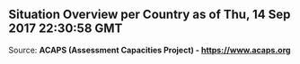 ## Situation Overview per Country as of Thu, 14 Sep 2017 22:30:58 GMT

Source: **ACAPS (Assessment Capacities Project) - https://www.acaps.org**